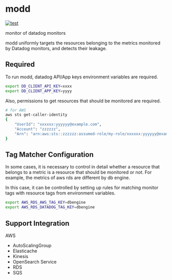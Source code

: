 # modd
[![test](https://github.com/terakoya76/modd/actions/workflows/test.yml/badge.svg)](https://github.com/terakoya76/modd/actions/workflows/test.yml)

monitor of datadog monitors

modd uniformly targets the resources belonging to the metrics monitored by Datadog monitors, and detects their leakage.

## Required
To run modd, datadog API/App keys environment variables are required.

```bash
export DD_CLIENT_API_KEY=xxxx
export DD_CLIENT_APP_KEY=yyyy
```

Also, permissions to get resources that should be monitored are required.

```bash
# for AWS
aws sts get-caller-identity
{
    "UserId": "xxxxxx:yyyyyy@example.com",
    "Account": "zzzzzz",
    "Arn": "arn:aws:sts::zzzzzz:assumed-role/my-role/xxxxxx:yyyyyy@example.com"
}
```

## Tag Matcher Configuration

In some cases, it is necessary to control in detail whether a resource that belongs to a metric is a resource that should be monitored or not.
For example, the metrics of aws rds are different by db engine.

In this case, it can be controlled by setting up rules for matching monitor tags with resource tags from environment variables.

```bash
export AWS_RDS_AWS_TAG_KEY=dbengine
export AWS_RDS_DATADOG_TAG_KEY=dbengine
```

## Support Integration

AWS
* AutoScalingGroup
* Elasticache
* Kinesis
* OpenSearch Service
* RDS
* SQS

